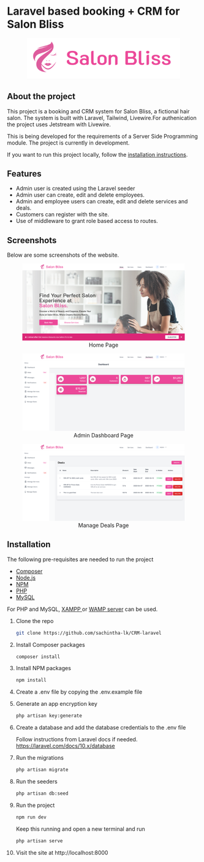 # Laravel based booking + CRM for Salon Bliss

<p align="center"><img src="readme-assets/screenshots/logo-readme.png" width="400" alt="Laravel Logo"></p>

## About the project

This project is a booking and CRM system for Salon Bliss, a fictional hair salon. The system is built with Laravel, Tailwind, Livewire.For authenication the project uses Jetstream with Livewire.

This is being developed for the requirements of a Server Side Programming module. The project is currently in development.

If you want to run this project locally, follow the [installation instructions](#installation).

## Features

-   Admin user is created using the Laravel seeder
-   Admin user can create, edit and delete employees.
-   Admin and employee users can create, edit and delete services and deals.
-   Customers can register with the site.
-   Use of middleware to grant role based access to routes.

## Screenshots

Below are some screenshots of the website.

<figure>
<img src="readme-assets/screenshots/homepage.png">
<figcaption align="center">Home Page</figcaption>
</figure>

<figure>
<img src="readme-assets/screenshots/dashboard.png">
<figcaption align="center">Admin Dashboard Page</figcaption>
</figure>

<figure>
<img src="readme-assets/screenshots/manage-deals.png">
<figcaption align="center">Manage Deals Page</figcaption>
</figure>

## Installation

The following pre-requisites are needed to run the project

-   [Composer](https://getcomposer.org/download/)
-   [Node.js](https://nodejs.org/en/download/)
-   [NPM](https://www.npmjs.com/get-npm)
-   [PHP](https://www.php.net/downloads.php)
-   [MySQL](https://dev.mysql.com/downloads/installer/)

For PHP and MySQL, [ XAMPP ](https://www.apachefriends.org/download.html) or [WAMP server](https://www.wampserver.com/en/download-wampserver-64bits/) can be used.

1. Clone the repo

    ```sh
    git clone https://github.com/sachintha-lk/CRM-laravel
    ```

2. Install Composer packages

    ```sh
    composer install
    ```

3. Install NPM packages

    ```sh
    npm install
    ```

4. Create a .env file by copying the .env.example file

5. Generate an app encryption key

    ```sh
    php artisan key:generate
    ```

6. Create a database and add the database credentials to the .env file

    Follow instructions from Laravel docs if needed. https://laravel.com/docs/10.x/database

7. Run the migrations

    ```sh
    php artisan migrate
    ```

8. Run the seeders

    ```sh
    php artisan db:seed
    ```

9. Run the project

    ```sh
    npm run dev
    ```

    Keep this running and open a new terminal and run

    ```sh
    php artisan serve
    ```

10. Visit the site at http://localhost:8000
